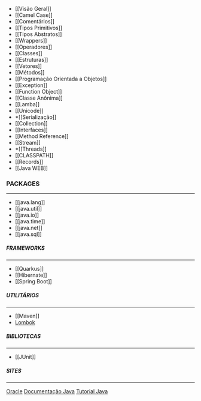 * [[Visão Geral]]
* [[Camel Case]]
* [[Comentários]]
* [[Tipos Primitivos]]
* [[Tipos Abstratos]]
* [[Wrappers]]
* [[Operadores]]
* [[Classes]]
* [[Estruturas]]
* [[Vetores]]
* [[Métodos]]
* [[Programação Orientada a Objetos]]
* [[Exception]]
* [[Function Object]]
* [[Classe Anônima]]
* [[Lamba]]
* [[Unicode]]
* *[[Serialização]]
* [[Collection]]
* [[Interfaces]]
* [[Method Reference]]
* [[Stream]]
* *[[Threads]]
* [[CLASSPATH]]
* [[Records]]
* [[Java WEB]]

### PACKAGES
***
* [[java.lang]]
* [[java.util]]
* [[java.io]]
* [[java.time]]
* [[java.net]]
* [[java.sql]]

##### FRAMEWORKS
***
* [[Quarkus]]
* [[Hibernate]]
* [[Spring Boot]]

##### UTILITÁRIOS
***
* [[Maven]]
* [Lombok](https://projectlombok.org/setup/eclipse)

##### BIBLIOTECAS
***
* [[JUnit]]

##### SITES
***
[Oracle](https://www.oracle.com/index.html)
[Documentação Java](https://docs.oracle.com/en/java/)
[Tutorial Java](https://docs.oracle.com/javase/tutorial/reallybigindex.html)



